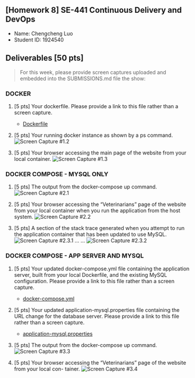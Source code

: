 ## [Homework 8] SE-441 Continuous Delivery and DevOps 
- Name: Chengcheng Luo
- Student ID: 1924540

## Deliverables [50 pts]
> For this week, please provide screen captures uploaded and embedded into the SUBMISSIONS.md file the show:

### DOCKER
1. [5 pts] Your dockerfile. Please provide a link to this file rather than a screen capture.
	- [Dockerfile](Dockerfile_1.1)

2. [5 pts] Your running docker instance as shown by a ps command.
![Screen Capture #1.2](images/hw8/1.2.png)

3. [5 pts] Your browser accessing the main page of the website from your local container.
![Screen Capture #1.3](images/hw8/1.3.png)

### DOCKER COMPOSE - MYSQL ONLY
1. [5 pts] The output from the docker-compose up command.
![Screen Capture #2.1](images/hw8/2.1.png)

2. [5 pts] Your browser accessing the “Veterinarians” page of the website from your local container when you run the application from the host system.
![Screen Capture #2.2](images/hw8/2.2.png)

3. [5 pts] A section of the stack trace generated when you attempt to run the application container that has been updated to use MySQL.
![Screen Capture #2.3.1](images/hw8/2.3.1.png)
... ...
![Screen Capture #2.3.2](images/hw8/2.3.2.png)

### DOCKER COMPOSE - APP SERVER AND MYSQL
1. [5 pts] Your updated docker-compose.yml file containing the application server, built from your local Dockerfile, and the existing MySQL configuration. Please provide a link to this file rather than a screen capture.
	- [docker-compose.yml](docker-compose.yml)

2. [5 pts] Your updated application-mysql.properties file containing the URL change for the database server. Please provide a link to this file rather than a screen capture.
	- [application-mysql.properties](src/main/resources/application-mysql.properties)

3. [5 pts] The output from the docker-compose up command.
![Screen Capture #3.3](images/hw8/3.3.png)

4. [5 pts] Your browser accessing the “Veterinarians” page of the website from your local con- tainer.
![Screen Capture #3.4](images/hw8/3.4.png)
